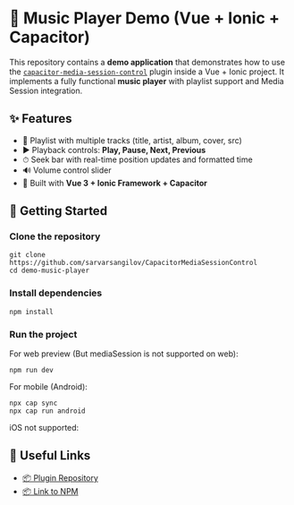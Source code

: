 # 🎵 Music Player Demo (Vue + Ionic + Capacitor)

This repository contains a **demo application** that demonstrates how to use the [`capacitor-media-session-control`](https://github.com/your-username/capacitor-media-session-control) plugin inside a Vue + Ionic project.
It implements a fully functional **music player** with playlist support and Media Session integration.

## ✨ Features

- 📃 Playlist with multiple tracks (title, artist, album, cover, src)
- ▶️ Playback controls: **Play, Pause, Next, Previous**
- ⏱ Seek bar with real-time position updates and formatted time
- 🔊 Volume control slider
- 🎨 Built with **Vue 3 + Ionic Framework + Capacitor**

## 🚀 Getting Started

### Clone the repository

```
git clone https://github.com/sarvarsangilov/CapacitorMediaSessionControl
cd demo-music-player
```

### Install dependencies

```
npm install
```

### Run the project

For web preview (But mediaSession is not supported on web):

```
npm run dev
```

For mobile (Android):

```
npx cap sync
npx cap run android
```

iOS not supported:

## 🔗 Useful Links

* [📦 Plugin Repository](https://github.com/sarvarsangilov/CapacitorMediaSessionControl)
* [📦 Link to NPM](https://www.npmjs.com/package/capacitor-media-session-control)